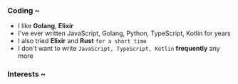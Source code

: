 
### Coding ~

* I like **Golang**, **Elixir**
* I've ever written JavaScript, Golang, Python, TypeScript, Kotlin for years
* I also tried **Elixir** and **Rust** `for a short time`
* I don't want to write `JavaScript, TypeScript, Kotlin` **frequently** any more

### Interests ~
